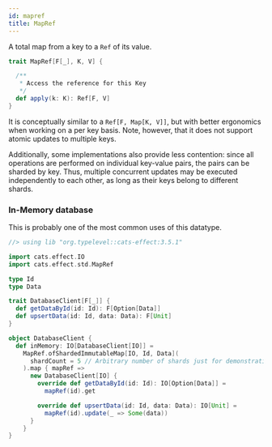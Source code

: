 ```yaml
---
id: mapref
title: MapRef
---
```


A total map from a key to a `Ref` of its value.

```scala mdoc:silent
trait MapRef[F[_], K, V] {

  /**
   * Access the reference for this Key
   */
  def apply(k: K): Ref[F, V]
}
```

It is conceptually similar to a `Ref[F, Map[K, V]]`,
but with better ergonomics when working on a per key basis.
Note, however, that it does not support atomic updates to multiple keys.

Additionally, some implementations also provide less contention:
since all operations are performed on individual key-value pairs,
the pairs can be sharded by key.
Thus, multiple concurrent updates may be executed independently to each other,
as long as their keys belong to different shards.

### In-Memory database

This is probably one of the most common uses of this datatype.

```scala mdoc:reset:silent
//> using lib "org.typelevel::cats-effect:3.5.1"

import cats.effect.IO
import cats.effect.std.MapRef

type Id
type Data

trait DatabaseClient[F[_]] {
  def getDataById(id: Id): F[Option[Data]]
  def upsertData(id: Id, data: Data): F[Unit]
}

object DatabaseClient {
  def inMemory: IO[DatabaseClient[IO]] =
    MapRef.ofShardedImmutableMap[IO, Id, Data](
      shardCount = 5 // Arbitrary number of shards just for demonstration.
    ).map { mapRef =>
      new DatabaseClient[IO] {
        override def getDataById(id: Id): IO[Option[Data]] =
          mapRef(id).get

        override def upsertData(id: Id, data: Data): IO[Unit] =
          mapRef(id).update(_ => Some(data))
      }
    }
}
```
